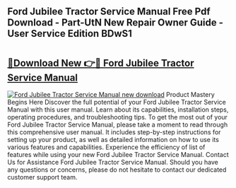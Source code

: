 ## Ford Jubilee Tractor Service Manual Free Pdf Download - Part-UtN New Repair Owner Guide - User Service Edition BDwS1

# <h2><a href="http://bc76797.oget.top/?id=Ford+Jubilee+Tractor+Service+Manual">🔗Download New 👉🔴 Ford Jubilee Tractor Service Manual</a></h2>

[![Ford Jubilee Tractor Service Manual new download](https://i.imgur.com/5g1atiW.png)](http://bc76797.oget.top/?id=Ford+Jubilee+Tractor+Service+Manual)
Product Mastery Begins Here Discover the full potential of your Ford Jubilee Tractor Service Manual with this user manual. Learn about its capabilities, installation steps, operating procedures, and troubleshooting tips. To get the most out of your Ford Jubilee Tractor Service Manual, please take a moment to read through this comprehensive user manual. It includes step-by-step instructions for setting up your product, as well as detailed information on how to use its various features and capabilities. Experience the efficiency of list of features while using your new Ford Jubilee Tractor Service Manual. Contact Us for Assistance Ford Jubilee Tractor Service Manual. Should you have any questions or concerns, please do not hesitate to contact our dedicated customer support team.
